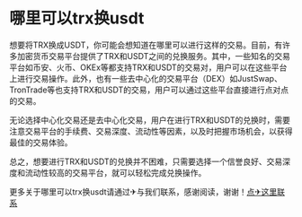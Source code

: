 # 哪里可以trx换usdt

想要将TRX换成USDT，你可能会想知道在哪里可以进行这样的交易。目前，有许多加密货币交易平台提供了TRX和USDT之间的兑换服务。其中，一些知名的交易平台如币安、火币、OKEx等都支持TRX和USDT的交易对，用户可以在这些平台上进行交易操作。此外，也有一些去中心化的交易平台（DEX）如JustSwap、TronTrade等也支持TRX和USDT的交易，用户可以通过这些平台直接进行点对点的交易。

无论选择中心化交易还是去中心化交易，用户在进行TRX和USDT的兑换时，需要注意交易平台的手续费、交易深度、流动性等因素，以及时把握市场机会，以获得最佳的交易体验。

总之，想要进行TRX和USDT的兑换并不困难，只需要选择一个信誉良好、交易深度和流动性较高的交易平台，就可以轻松完成兑换操作。

更多关于哪里可以trx换usdt请通过✈与我们联系，感谢阅读，谢谢！[点✈这里联系](https://trx.tw)